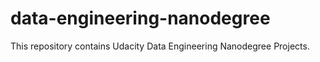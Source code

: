 # data-engineering-nanodegree
This repository contains Udacity Data Engineering Nanodegree Projects.
